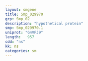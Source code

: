 ```yaml
---
layout: smgene
title: Smp_029970
grp: Smp_02
description: "hypothetical protein"
smp: Smp_029970.1
uniprot: "G4VFJ9"
length:   957
cdd: "ns"
kk: ns
categories: sm
---
```

